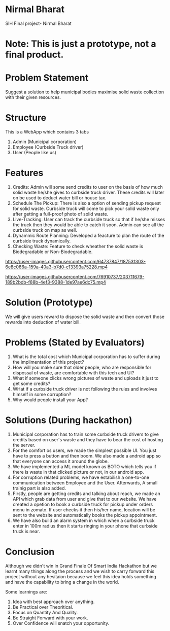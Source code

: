 # Nirmal Bharat
SIH Final project- Nirmal Bharat
# Note: This is just a prototype, not a final product.
# Problem Statement
Suggest a solution to help municipal bodies maximise solid waste collection with their given resources.

# Structure
This is a WebApp which contains 3 tabs
1. Admin (Municipal corporation)
2. Employee (Curbside Truck driver)
3. User (People like us)

# Features
1. Credits: Admin will some send credits to user on the basis of how much solid waste he/she gives to curbside truck driver. These credits will later on be used to deduct water bill or house tax.
2. Schedule The Pickup: There is also a option of sending pickup request for solid waste. Curbside truck will come to pick your solid waste only after getting a full-proof photo of solid waste.
3. Live-Tracking: User can track the curbside truck so that if he/she misses the truck then they would be able to catch it soon. Admin can see all the curbside truck on map as well.
4. Dynammic Route Planning: Developed a feacture to plan the route of the curbside truck dynamically.
5. Checking Waste: Feature to check wheather the solid waste is Biodegradable or Non-Biodegradable.




https://user-images.githubusercontent.com/64737847/187531303-6e8c066a-159a-40a3-b7d0-c13393a75228.mp4


https://user-images.githubusercontent.com/76910737/203711679-189b2bdb-f88b-4ef3-9388-1de97ae6dc75.mp4



# Solution (Prototype)
We will give users reward to dispose the solid waste and then convert those rewards into deduction of water bill. 

# Problems (Stated by Evaluators)
1. What is the total cost which Municipal corporation has to suffer during the implimentation of this project?
2. How will you make sure that older people, who are responsible for dispossal of waste, are comfortable with this tech and UI?
3. What if someone clicks wrong pictures of waste and uploads it just to get some credits?
4. WHat if a curbside truck driver is not following the rules and involves himself in some corruption?
5. Why would people install your App?

# Solutions (During hackathon)
1. Municipal corporation has to train some curbside truck drivers to give credits based on user's waste and they have to bear the cost of hosting the server.
2. For the comfort os users, we made the simplest possible UI. You just have to press a button and then boom. We also made a android app so that everyone can access it around the globe.
3. We have implemented a ML model known as BOTO which tells you if there is waste in that clicked picture or not, in our android app.
4. For corruption related problems, we have estabilish a one-to-one communication between Employee and the User. Afterwards, A small trainig part is also added.
5. Firstly, people are getting credits and talking about reach, we made an API which grab data from user and give that to our website. We have created a opetion to book a curbside truck for pickup under orders menu in zomato. If user checks it then his/her name, location will be sent to the website and automatically books the pickup appointment.
6. We have also build an alarm system in which when a curbside truck enter in 100m radius then it starts ringing in your phone that curbside truck is near.

# Conclusion
Although we didn't win in Grand Finale Of Smart India Hackathon but we learnt many things along the process and we wish to carry forward this project without any hesitaion because we feel this idea holds something and have the capability to bring a change in the world.

Some learnings are:
1. Idea with best approach over anything. 
2. Be Practical over Theoritical.
3. Focus on Quantity And Quality.
4. Be Straight Forward with your work.
5. Over Confidence will snatch your opportunity.


